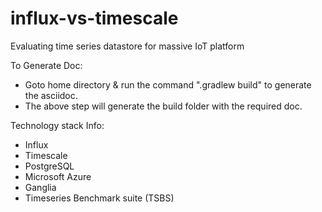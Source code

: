 # influx-vs-timescale
Evaluating time series datastore for massive IoT platform

To Generate Doc:
- Goto home directory & run the command ".gradlew build" to generate the asciidoc.
- The above step will generate the build folder with the required doc.

Technology stack Info:
- Influx
- Timescale
- PostgreSQL
- Microsoft Azure
- Ganglia
- Timeseries Benchmark suite (TSBS)
